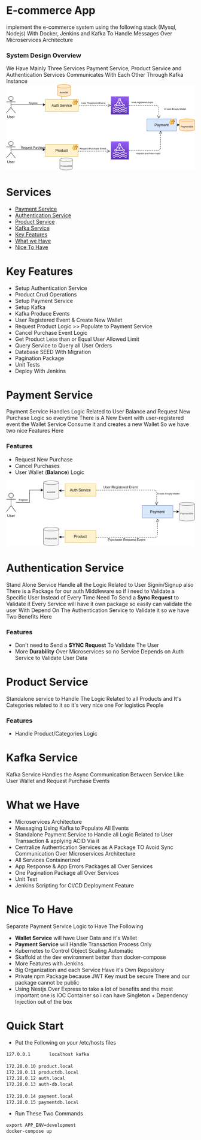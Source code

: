 # E-commerce App

implement the e-commerce system using the following stack (Mysql, Nodejs) With Docker, Jenkins and Kafka To Handle Messages Over Microservices Architecture

### System Design Overview

We Have Mainly Three Services Payment Service, Product Service and Authentication Services Communicates With Each Other Through
Kafka Instance
![SystemView](public/SystemView.png)

# Services

<!--ts-->

- [Payment Service](#payment-service)
- [Authentication Service](#authentication-service)
- [Product Service](#product-service)
- [Kafka Service](#kafka-service)
- [Key Features](#key-features)
- [What we Have](#what-we-have)
- [Nice To Have](#nice-to-have)

<!--te-->

# Key Features

- Setup Authentication Service
- Product Crud Operations
- Setup Payment Service
- Setup Kafka
- Kafka Produce Events
- User Registered Event & Create New Wallet
- Request Product Logic >> Populate to Payment Service
- Cancel Purchase Event Logic
- Get Product Less than or Equal User Allowed Limit
- Query Service to Query all User Orders
- Database SEED With Migration
- Pagination Package
- Unit Tests
- Deploy With Jenkins

# Payment Service

Payment Service Handles Logic Related to User Balance and Request New Purchase Logic
so everytime There is A New Event with user-registered event
the Wallet Service Consume it and creates a new Wallet So we have two nice Features Here

### Features

- Request New Purchase
- Cancel Purchases
- User Wallet (**Balance**) Logic

![Wallet Logic](public/WalletLogic.png)

# Authentication Service

Stand Alone Service Handle all the Logic Related to User Signin/Signup
also There is a Package for our auth Middleware so if i need to Validate a Specific User
Instead of Every Time Need To Send a **Sync Request** to Validate it Every Service will have it own package so easily can validate the user
With Depend On The Authentication Service to Validate it so we have Two Benefits Here

### Features

- Don't need to Send a **SYNC Request** To Validate The User
- More **Durability** Over Microservices so no Service Depends on Auth Service to Validate User Data

# Product Service

Standalone service to Handle The Logic Related to all Products and It's Categories related to it
so it's very nice one For logistics People

### Features

- Handle Product/Categories Logic

# Kafka Service

Kafka Service Handles the Async Communication Between Service Like User Wallet and Request Purchase Events

# What we Have

- Microservices Architecture
- Messaging Using Kafka to Populate All Events
- Standalone Payment Service to Handle all Logic Related to User Transaction & applying ACID Via it
- Centralize Authentication Services as A Package TO Avoid Sync Communication Over Microservices Architecture
- All Services Containerized
- App Response & App Errors Packages all Over Services
- One Pagination Package all Over Services
- Unit Test
- Jenkins Scripting for CI/CD Deployment Feature

# Nice To Have

Separate Payment Service Logic to Have The Following

- **Wallet Service** will have User Data and it's Wallet
- **Payment Service** will Handle Transaction Process Only
- Kubernetes to Control Object Scaling Automatic
- Skaffold at the dev environment better than docker-compose
- More Features with Jenkins
- Big Organization and each Service Have it's Own Repository
- Private npm Package because JWT Key must be secure There and our package cannot be public
- Using Nestjs Over Express to take a lot of benefits and the most important one is IOC Container so i can have Singleton + Dependency Injection out of the box

# Quick Start

- Put the Following on your /etc/hosts files

```
127.0.0.1       localhost kafka

172.28.0.10 product.local
172.28.0.11 productdb.local
172.28.0.12 auth.local
172.28.0.13 auth-db.local

172.28.0.14 payment.local
172.28.0.15 paymentdb.local

```

- Run These Two Commands

```
export APP_ENV=development
docker-compose up

```
